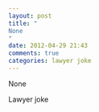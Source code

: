 ```yaml
---
layout: post
title: "
None
"
date: 2012-04-29 21:43
comments: true
categories: lawyer joke
---
```


None


Lawyer joke

